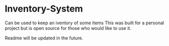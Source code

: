 # Inventory-System

Can be used to keep an iventory of some items
This was built for a personal project but is open source for those who would like to use it.

Readme will be updated in the future.

